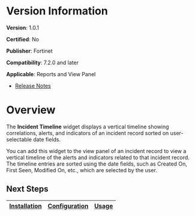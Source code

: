 # Version Information

**Version**: 1.0.1

**Certified**: No

**Publisher**: Fortinet  

**Compatibility**: 7.2.0 and later  

**Applicable**: Reports and View Panel

- [Release Notes](./release_notes.md)

# Overview

The **Incident Timeline** widget displays a vertical timeline showing correlations, alerts, and indicators of an incident record sorted on user-selectable date fields. 

You can add this widget to the view panel of an incident record to view a vertical timeline of the alerts and indicators related to that incident record. The timeline entries are sorted using the date fields, such as Created On, First Seen, Modified On, etc., which are selected by the user.

## Next Steps

| [Installation](./docs/setup.md#installation) | [Configuration](./docs/setup.md#configuration) | [Usage](./docs/usage.md) |
|----------------------------------------------|------------------------------------------------|--------------------------|
